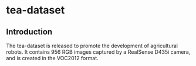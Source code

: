 # tea-dataset
## Introduction
The tea-dataset is released to promote the development of agricultural robots. It contains 956 RGB images captured by a RealSense D435i camera, and is created in the VOC2012 format. 
